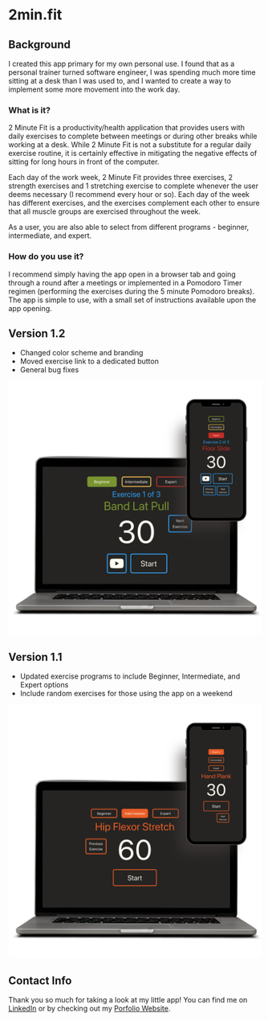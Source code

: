 # 2min.fit

## Background
I created this app primary for my own personal use. I found that as a personal trainer turned software engineer, I was spending much more time sitting at a desk than I was used to, and I wanted to create a way to implement some more movement into the work day. 

### What is it?
2 Minute Fit is a productivity/health application that provides users with daily exercises to complete between meetings or during other breaks while working at a desk. While 2 Minute Fit is not a substitute for a regular daily exercise routine, it is certainly effective in mitigating the negative effects of sitting for long hours in front of the computer. 

Each day of the work week, 2 Minute Fit provides three exercises, 2 strength exercises and 1 stretching exercise to complete whenever the user deems necessary (I recommend every hour or so). Each day of the week has different exercises, and the exercises complement each other to ensure that all muscle groups are exercised throughout the week. 

As a user, you are also able to select from different programs - beginner, intermediate, and expert.

### How do you use it?
I recommend simply having the app open in a browser tab and going through a round after a meetings or implemented in a Pomodoro Timer regimen (performing the exercises during the 5 minute Pomodoro breaks). The app is simple to use, with a small set of instructions available upon the app opening. 

## Version 1.2
- Changed color scheme and branding
- Moved exercise link to a dedicated button
- General bug fixes

![version 1.2 2 minutefit](public/2minfit1-2.png)

## Version 1.1
- Updated exercise programs to include Beginner, Intermediate, and Expert options
- Include random exercises for those using the app on a weekend

![version 1.1 2 minutefit](public/2minfit1-1.png)

## Contact Info
Thank you so much for taking a look at my little app! You can find me on [LinkedIn](https://www.linkedin.com/in/corygold/) or by checking out my [Porfolio Website](https://www.corygold.dev).

